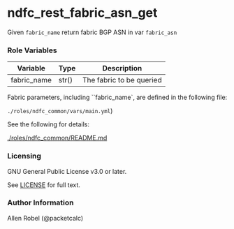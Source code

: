 # ndfc_rest_fabric_asn_get

Given ``fabric_name`` return fabric BGP ASN in var ``fabric_asn``

### Role Variables

Variable        | Type  | Description
----------------|-------|----------------------------------------
fabric_name     | str() | The fabric to be queried

Fabric parameters, including ``fabric_name`, are defined in the following file:

``./roles/ndfc_common/vars/main.yml``)

See the following for details:

[./roles/ndfc_common/README.md](https://github.com/allenrobel/ndfc-roles/tree/master/roles/ndfc_common/README.md)

### Licensing

GNU General Public License v3.0 or later.

See [LICENSE](https://www.gnu.org/licenses/gpl-3.0.txt) for full text.

### Author Information

Allen Robel (@packetcalc)
